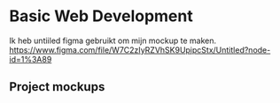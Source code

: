 # Basic Web Development
Ik heb untiiled figma gebruikt om mijn mockup te maken.
https://www.figma.com/file/W7C2zIyRZVhSK9UpipcStx/Untitled?node-id=1%3A89
## Project mockups

